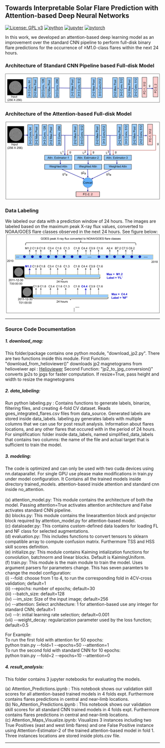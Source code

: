 ## Towards Interpretable Solar Flare Prediction with Attention-based Deep Neural Networks
[![License: GPL v3](https://img.shields.io/badge/License-GPLv3-blue.svg)](LICENSE)
[![python](https://img.shields.io/badge/Python-3.7.11-3776AB.svg?style=flat&logo=python&logoColor=white)](https://www.python.org)
[![jupyter](https://img.shields.io/badge/Jupyter-Notebook-F37626.svg?style=flat&logo=Jupyter)](https://jupyterlab.readthedocs.io/en/stable)
[![pytorch](https://img.shields.io/badge/PyTorch-1.10.0-EE4C2C.svg?style=flat&logo=pytorch)](https://pytorch.org)

In this work, we developed an attention-based deep learning model as an improvement over the standard CNN pipeline to perform full-disk binary flare predictions for the occurrence of ≥M1.0-class flares within the next 24 hours.

### Architecture of Standard CNN Pipeline based Full-disk Model

![alt text](https://github.com/chetrajpandey/fulldiskAttention/blob/main/readme_resoc/no_attn_arch.png?raw=true)

### Architecture of the Attention-based Full-disk Model
![alt text](https://github.com/chetrajpandey/fulldiskAttention/blob/main/readme_resoc/attn_arch.png?raw=true)

### Data Labeling
We labeled our data with a prediction window of 24 hours. The images are labeled based on the maximum peak X-ray flux values,
converted to NOAA/GOES flare classes observed in the next 24 hours. See figure below:
![alt text](https://github.com/chetrajpandey/fulldiskAttention/blob/main/readme_resoc/data_label.png?raw=true)

---
### Source Code Documentation

##### 1. download_mag:

This folder/package contains one python module, "download_jp2.py". 
There are two functions inside this module.
First Function: "download_from_helioviewer()" downloads jp2 magnetograms from helioveiwer api : [Helioviewer](https://api.helioviewer.org/docs/v2/api/api_groups/jpeg2000.html)
Second Function: "jp2_to_jpg_conversion()" converts jp2s to jpgs for faster computation. If resize=True, pass height and width to resize the magnetograms

##### 2. data_labeling:

Run python labeling.py : Contains functions to generate labels, binarize, filtering files, and creating 4-fold CV dataset.
Reads goes_integrated_flares.csv files from data_source.
Generated labels are stored inside data_labels. 
labeling.py generates labels with multiple columns that we can use for post result analysis. Information about flares locations, and any other flares that occured with in the period of 24 hours.
For simplification:  folder inside data_labels, named simplified_data_labels that contains two columns: the name of the file and actual target that is sufficient to train the model.

##### 3. modeling:

The code is optimized and can only be used with two cuda devices using nn.dataparallel. For single GPU use please make modifications in train.py under model configuration. It Contains all the trained models inside directory trained_models. attention-based inside attention and standard cnn inside no_attention.<br /> <br /> 
(a) attention_model.py: This module contains the architecture of both the model. Passing attention=True activates attention architecture and False activates standard CNN pipeline.<br /> 
(b) blocks.py: This module contains the linearattention block and projector block required by attention_model.py for attention-based model.<br /> 
(c) dataloader.py: This contains custom-defined data loaders for loading FL and NF class for selected augmentations.<br /> 
(d) evaluation.py: This includes functions to convert tensors to sklearn compatible array to compute confusion matrix. Furthermore TSS and HSS skill scores definition.<br /> 
(e) initialize.py: This module contains Kaiming intialization functions for convolution, batchnorm and linear blocks. Default is KaimingUniform.<br /> 
(f) train.py: This module is the main module to train the model. Uses argument parsers for parameters change. This has seven paramters to change the model configuration:<br /> 
(i) --fold: choose from 1 to 4, to run the corresponding fold in 4CV-cross validation; default=1<br /> 
(ii) --epochs: number of epochs; default=30<br /> 
(iii) --batch_size: default=128<br /> 
(iv) --im_size: Size of the input image; default=256<br /> 
(v) --attention: Select architecture: 1 for attention-based use any integer for standard CNN; default=1<br /> 
(vi) --lr: initial learning rate selection; default=0.001<br /> 
(vii) --weight_decay: regularization parameter used by the loss function; default=0.5<br /> 

For Example: <br /> 
To run the first fold with attention for 50 epochs:<br /> 
python train.py --fold=1 --epochs=50 --attention=1<br /> 
To run the second fold with standard CNN for 10 epochs:<br /> 
python train.py --fold=2 --epochs=10 --attention=0

##### 4. result_analysis:


This folder contains 3 jupyter notebooks for evaluating the models.<br /> 

(a) Attention_Predictions.ipynb : This notebook shows our validation skill scores for all attention-based trained models in 4 folds expt. Furthermore contains flares predictions in central and near-limb locations. <br /> 
(b) No_Attention_Predictions.ipynb : This notebook shows our validation skill scores for all standard CNN trained models in 4 folds expt. Furthermore contains flares predictions in central and near-limb locations.<br /> 
(c) Attention_Maps_Visualize.ipynb: Visualizes 3 instances including two True Positives (east and west limb flares) and one False Positive instance using Attention-Estimator-2 of the trained attention-based model in fold 1. Three instances locations are stored inside plots.csv file.

---
